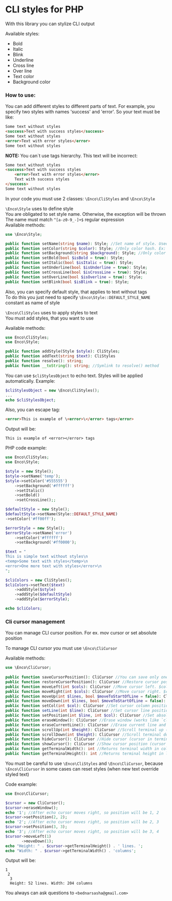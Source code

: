# CLI styles for PHP

With this library you can stylize CLI output

Available styles:
* Bold
* Italic
* Blink
* Underline
* Cross line
* Over line
* Text color
* Background color

### How to use:

You can add different styles to different parts of text. For example, you specify
two styles with names 'success' and 'error'. So your text
must be like:
```html
Some text without styles
<success>Text with success styles</success>
Some text without styles
<error>Text with error styles</error>
Some text without styles
```

<b>NOTE: </b> You can`t use tags hierarchy. This text will be incorrect:
```html
Some text without styles
<success>Text with success styles
    <error>Text with error styles</error>
    Text with success styles
</success>
Some text without styles
```

In your code you must use 2 classes: `\Enco\CliStyles` and `\Enco\Style`<br>

`\Enco\Style` uses to define style<br>
You are obligated to set style name. Otherwise, the exception will be thrown<br>
The name must match `^[a-z0-9_-]+$` regular expression<br>
Available methods:
```php
use \Enco\Style;

public function setName(string $name): Style; //Set name of style. Used like html tags
public function setColor(string $color): Style; //Only color hash. Ex: #ff0024
public function setBackground(string $background): Style; //Only color hash. Ex: #ff0024
public function setBold(bool $isBold = true): Style;
public function setItalic(bool $isItalic = true): Style;
public function setUnderline(bool $isUnderline = true): Style;
public function setCrossLine(bool $isCrossLine = true): Style;
public function setOverLine(bool $isOverline = true): Style;
public function setBlink(bool $isBlink = true): Style;
```
Also, you can specify default style, that applies to text without tags<br>
To do this you just need to specify `\Enco\Style::DEFAULT_STYLE_NAME` constant as name of style

`\Enco\CliStyles` uses to apply styles to text<br>
You must add styles, that you want to use

Available methods: 
```php
use Enco\CliStyles;
use Enco\Style;

public function addStyle(Style $style): CliStyles;
public function addText(string $text): CliStyles
public function resolve(): string;
public function __toString(): string; //Symlink to resolve() method
```

You can use ``$cliStylesObject`` to echo text. Styles will be applied automatically. Example: 
```php
$cliStylesObject = new \Enco\CliStyles();
...
echo $cliStylesObject;
```

Also, you can escape tag: 
```html
<error>This is example of \<error>\</error> tags</error>
```
Output will be:
```
This is example of <error></error> tags
```

PHP code example:
```php
use Enco\CliStyles;
use Enco\Style;

$style = new Style();
$style->setName('temp');
$style->setColor('#555555')
    ->setBackground('#ffffff')
    ->setItalic()
    ->setBold()
    ->setCrossLine();;

$defaultStyle = new Style();
$defaultStyle->setName(Style::DEFAULT_STYLE_NAME)
->setColor('#ff00ff');

$errorStyle = new Style();
$errorStyle->setName('error')
    ->setColor('#ffffff')
    ->setBackground('#ff0000');

$text = "
This is simple text without styles\n
<temp>Some text with styles</temp>\n
<error>One more text with styles</error>\n
";

$cliColors = new CliStyles();
$cliColors->setText($text)
    ->addStyle($style)
    ->addStyle($defaultStyle)
    ->addStyle($errorStyle);

echo $cliColors;
```

### Cli cursor management
You can manage CLI cursor position. For ex. mov cursor or set absolute position

To manage CLI cursor you must use ``\Enco\CliCursor``

Available methods:
```php
use \Enco\CliCursor;
    
public function saveCursorPosition(): CliCursor //You can save only one position
public function restoreCursorPosition(): CliCursor //Restore cursor position from saved one
public function moveLeft(int $cols): CliCursor //Move cursor left. $cols must be > 0
public function moveRight(int $cols): CliCursor //Move cursor right. $cols must be > 0
public function moveUp(int $lines, bool $moveToStartOfLine = false): CliCursor //Move cursor up. If $moveToStartOfLine = true -> also moves cursor to first column
public function moveDown(int $lines, bool $moveToStartOfLine = false): CliCursor // Move cursor down. If $moveToStartOfLine = true -> also moves cursor to first column
public function setCol(int $col): CliCursor //Set cursor column position (horizontal)
public function setLine(int $line): CliCursor //Set cursor line position (vertical)
public function setPosition(int $line, int $col): CliCursor //Set absolute cursor position in both directions
public function eraseWindow(): CliCursor //Erase window (works like `clear` in bash) and set position to 1;1
public function eraseCurrentLine(): CliCursor //Erase current line and set cursor position to start of line
public function scrollUp(int $height): CliCursor //Scroll terminal up (add new lines to header). $height must be > 0. Lines at bottom will be erased
public function scrollDown(int $height): CliCursor //Scroll terminal down (add new lines to bottom). $height must be > 0. Lines at header will be erased
public function hideCursor(): CliCursor //Hide cursor (cursor in terminal will be invisible, but still works)
public function showCursor(): CliCursor //Show cursor position (cursor blink in terminal)
public function getTerminalWidth(): int //Returns terminal width in cols
public function getTerminalHeight(): int //Returns terminal height in lines
```

You must be careful to use ``\Enco\CliStyles`` and ``\Enco\CliCursor``, because ``\Enco\CliCursor`` in some cases can reset styles (when new text override styled text)

Code example:
```php
use Enco\CliCursor;

$cursor = new CliCursor();
$cursor->eraseWindow();
echo '1'; //After echo cursor moves right, so position will be 1, 2
$cursor->setPosition(2, 2);
echo '2'; //After echo cursor moves right, so position will be 2, 3
$cursor->setPosition(3, 3);
echo '3'; //After echo cursor moves right, so position will be 3, 4
$cursor->moveLeft(1)
       ->moveDown(1);
echo "Height: " . $cursor->getTerminalHeight() . ' lines. ';
echo "Width: " . $cursor->getTerminalWidth() . 'columns';
```

Output will be:
```
1
 2
  3
  Height: 52 lines. Width: 204 columns
```

You always can ask questions to `<bednarsasha@gmail.com>`
